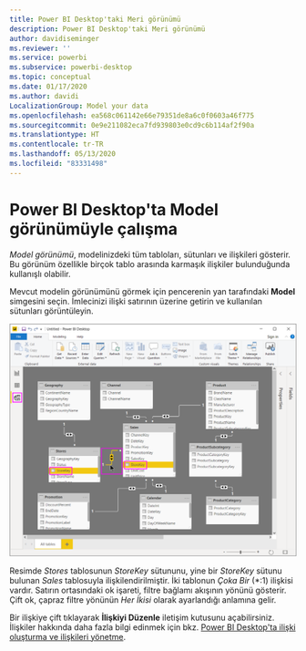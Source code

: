 ```yaml
---
title: Power BI Desktop'taki Meri görünümü
description: Power BI Desktop'taki Meri görünümü
author: davidiseminger
ms.reviewer: ''
ms.service: powerbi
ms.subservice: powerbi-desktop
ms.topic: conceptual
ms.date: 01/17/2020
ms.author: davidi
LocalizationGroup: Model your data
ms.openlocfilehash: ea568c061142e66e79351de8a6c0f0603a46f775
ms.sourcegitcommit: 0e9e211082eca7fd939803e0cd9c6b114af2f90a
ms.translationtype: HT
ms.contentlocale: tr-TR
ms.lasthandoff: 05/13/2020
ms.locfileid: "83331498"
---
```

# <a name="work-with-model-view-in-power-bi-desktop"></a>Power BI Desktop'ta Model görünümüyle çalışma

*Model görünümü*, modelinizdeki tüm tabloları, sütunları ve ilişkileri gösterir. Bu görünüm özellikle birçok tablo arasında karmaşık ilişkiler bulunduğunda kullanışlı olabilir.

Mevcut modelin görünümünü görmek için pencerenin yan tarafındaki **Model** simgesini seçin. İmlecinizi ilişki satırının üzerine getirin ve kullanılan sütunları görüntüleyin.

![Model görünümü, Power BI Desktop](media/desktop-relationship-view/model-view-full-screen.png)

Resimde *Stores* tablosunun *StoreKey* sütununu, yine bir *StoreKey* sütunu bulunan *Sales* tablosuyla ilişkilendirilmiştir. İki tablonun *Çoka Bir* (\*:1) ilişkisi vardır. Satırın ortasındaki ok işareti, filtre bağlamı akışının yönünü gösterir. Çift ok, çapraz filtre yönünün *Her İkisi* olarak ayarlandığı anlamına gelir.

Bir ilişkiye çift tıklayarak **İlişkiyi Düzenle** iletişim kutusunu açabilirsiniz. İlişkiler hakkında daha fazla bilgi edinmek için bkz. [Power BI Desktop'ta ilişki oluşturma ve ilişkileri yönetme](desktop-create-and-manage-relationships.md).
